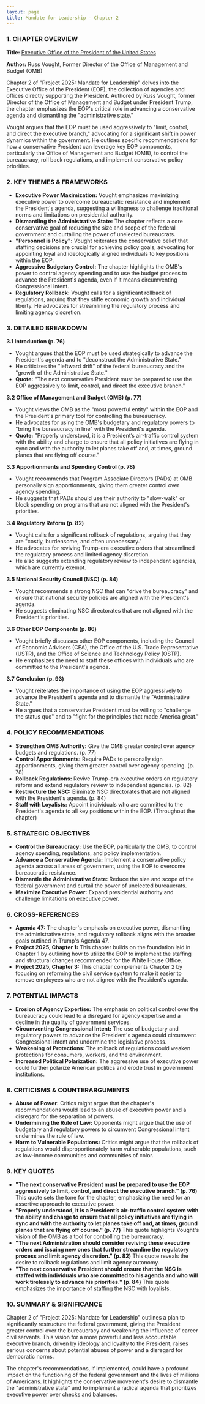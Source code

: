 ```yaml
---
layout: page
title: Mandate for Leadership - Chapter 2
---
```


### 1. CHAPTER OVERVIEW

**Title:** [Executive Office of the President of the United States](../../documents/project_2025_chapters/chapter_2.pdf)

**Author:** Russ Vought, Former Director of the Office of Management and Budget (OMB)

Chapter 2 of "Project 2025: Mandate for Leadership" delves into the Executive Office of the President (EOP), the collection of agencies and offices directly supporting the President. Authored by Russ Vought, former Director of the Office of Management and Budget under President Trump, the chapter emphasizes the EOP's critical role in advancing a conservative agenda and dismantling the "administrative state." 

Vought argues that the EOP must be used aggressively to "limit, control, and direct the executive branch," advocating for a significant shift in power dynamics within the government. He outlines specific recommendations for how a conservative President can leverage key EOP components, particularly the Office of Management and Budget (OMB), to control the bureaucracy, roll back regulations, and implement conservative policy priorities.

### 2. KEY THEMES & FRAMEWORKS

* **Executive Power Maximization:** Vought emphasizes maximizing executive power to overcome bureaucratic resistance and implement the President's agenda, suggesting a willingness to challenge traditional norms and limitations on presidential authority.
* **Dismantling the Administrative State:** The chapter reflects a core conservative goal of reducing the size and scope of the federal government and curtailing the power of unelected bureaucrats.
* **"Personnel is Policy":**  Vought reiterates the conservative belief that staffing decisions are crucial for achieving policy goals, advocating for appointing loyal and ideologically aligned individuals to key positions within the EOP.
* **Aggressive Budgetary Control:** The chapter highlights the OMB's power to control agency spending and to use the budget process to advance the President's agenda, even if it means circumventing Congressional intent.
* **Regulatory Rollback:** Vought calls for a significant rollback of regulations, arguing that they stifle economic growth and individual liberty. He advocates for streamlining the regulatory process and limiting agency discretion.

### 3. DETAILED BREAKDOWN

**3.1 Introduction (p. 76)**

* Vought argues that the EOP must be used strategically to advance the President's agenda and to "deconstruct the Administrative State."
* He criticizes the "leftward drift" of the federal bureaucracy and the "growth of the Administrative State."
* **Quote:** "The next conservative President must be prepared to use the EOP aggressively to limit, control, and direct the executive branch."

**3.2 Office of Management and Budget (OMB) (p. 77)**

* Vought views the OMB as the "most powerful entity" within the EOP and the President's primary tool for controlling the bureaucracy.
* He advocates for using the OMB's budgetary and regulatory powers to "bring the bureaucracy in line" with the President's agenda.
* **Quote:** "Properly understood, it is a President’s air-traffic control system with the ability and charge to ensure that all policy initiatives are flying in sync and with the authority to let planes take off and, at times, ground planes that are flying off course."

**3.3 Apportionments and Spending Control (p. 78)**

* Vought recommends that Program Associate Directors (PADs) at OMB personally sign apportionments, giving them greater control over agency spending.
* He suggests that PADs should use their authority to "slow-walk" or block spending on programs that are not aligned with the President's priorities.

**3.4 Regulatory Reform (p. 82)**

* Vought calls for a significant rollback of regulations, arguing that they are "costly, burdensome, and often unnecessary."
* He advocates for reviving Trump-era executive orders that streamlined the regulatory process and limited agency discretion.
* He also suggests extending regulatory review to independent agencies, which are currently exempt.

**3.5 National Security Council (NSC) (p. 84)**

* Vought recommends a strong NSC that can "drive the bureaucracy" and ensure that national security policies are aligned with the President's agenda.
* He suggests eliminating NSC directorates that are not aligned with the President's priorities.

**3.6 Other EOP Components (p. 86)**

* Vought briefly discusses other EOP components, including the Council of Economic Advisers (CEA), the Office of the U.S. Trade Representative (USTR), and the Office of Science and Technology Policy (OSTP).
* He emphasizes the need to staff these offices with individuals who are committed to the President's agenda.

**3.7 Conclusion (p. 93)**

* Vought reiterates the importance of using the EOP aggressively to advance the President's agenda and to dismantle the "Administrative State."
* He argues that a conservative President must be willing to "challenge the status quo" and to "fight for the principles that made America great."

### 4. POLICY RECOMMENDATIONS

* **Strengthen OMB Authority:** Give the OMB greater control over agency budgets and regulations. (p. 77)
* **Control Apportionments:**  Require PADs to personally sign apportionments, giving them greater control over agency spending. (p. 78)
* **Rollback Regulations:** Revive Trump-era executive orders on regulatory reform and extend regulatory review to independent agencies. (p. 82)
* **Restructure the NSC:**  Eliminate NSC directorates that are not aligned with the President's agenda. (p. 84)
* **Staff with Loyalists:**  Appoint individuals who are committed to the President's agenda to all key positions within the EOP. (Throughout the chapter)

### 5. STRATEGIC OBJECTIVES

* **Control the Bureaucracy:**  Use the EOP, particularly the OMB, to control agency spending, regulations, and policy implementation.
* **Advance a Conservative Agenda:**  Implement a conservative policy agenda across all areas of government, using the EOP to overcome bureaucratic resistance.
* **Dismantle the Administrative State:**  Reduce the size and scope of the federal government and curtail the power of unelected bureaucrats.
* **Maximize Executive Power:**  Expand presidential authority and challenge limitations on executive power.

### 6. CROSS-REFERENCES

* **Agenda 47:**  The chapter's emphasis on executive power, dismantling the administrative state, and regulatory rollback aligns with the broader goals outlined in Trump's Agenda 47.
* **Project 2025, Chapter 1:**  This chapter builds on the foundation laid in Chapter 1 by outlining how to utilize the EOP to implement the staffing and structural changes recommended for the White House Office.
* **Project 2025, Chapter 3:**  This chapter complements Chapter 2 by focusing on reforming the civil service system to make it easier to remove employees who are not aligned with the President's agenda.

### 7. POTENTIAL IMPACTS

* **Erosion of Agency Expertise:**  The emphasis on political control over the bureaucracy could lead to a disregard for agency expertise and a decline in the quality of government services.
* **Circumventing Congressional Intent:**  The use of budgetary and regulatory powers to advance the President's agenda could circumvent Congressional intent and undermine the legislative process.
* **Weakening of Protections:**  The rollback of regulations could weaken protections for consumers, workers, and the environment.
* **Increased Political Polarization:**  The aggressive use of executive power could further polarize American politics and erode trust in government institutions.

### 8. CRITICISMS & COUNTERARGUMENTS

* **Abuse of Power:**  Critics might argue that the chapter's recommendations would lead to an abuse of executive power and a disregard for the separation of powers.
* **Undermining the Rule of Law:**  Opponents might argue that the use of budgetary and regulatory powers to circumvent Congressional intent undermines the rule of law.
* **Harm to Vulnerable Populations:**  Critics might argue that the rollback of regulations would disproportionately harm vulnerable populations, such as low-income communities and communities of color.

### 9. KEY QUOTES

* **"The next conservative President must be prepared to use the EOP aggressively to limit, control, and direct the executive branch." (p. 76)**  This quote sets the tone for the chapter, emphasizing the need for an assertive approach to executive power.
* **"Properly understood, it is a President’s air-traffic control system with the ability and charge to ensure that all policy initiatives are flying in sync and with the authority to let planes take off and, at times, ground planes that are flying off course." (p. 77)**  This quote highlights Vought's vision of the OMB as a tool for controlling the bureaucracy.
* **"The next Administration should consider reviving these executive orders and issuing new ones that further streamline the regulatory process and limit agency discretion." (p. 82)**  This quote reveals the desire to rollback regulations and limit agency autonomy.
* **"The next conservative President should ensure that the NSC is staffed with individuals who are committed to his agenda and who will work tirelessly to advance his priorities." (p. 84)**  This quote emphasizes the importance of staffing the NSC with loyalists.

### 10. SUMMARY & SIGNIFICANCE

Chapter 2 of "Project 2025: Mandate for Leadership" outlines a plan to significantly restructure the federal government, giving the President greater control over the bureaucracy and weakening the influence of career civil servants. This vision for a more powerful and less accountable executive branch, driven by ideology and loyalty to the President, raises serious concerns about potential abuses of power and a disregard for democratic norms. 

The chapter's recommendations, if implemented, could have a profound impact on the functioning of the federal government and the lives of millions of Americans. It highlights the conservative movement's desire to dismantle the "administrative state" and to implement a radical agenda that prioritizes executive power over checks and balances. 
